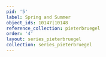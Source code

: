 ```yaml
---
pid: '5'
label: Spring and Summer
object_ids: 10147|10148
reference_collection: pieterbruegel
order: '4'
layout: series_pieterbruegel
collection: series_pieterbruegel
---
```

